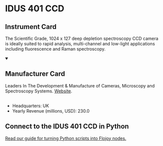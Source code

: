 
# IDUS 401 CCD

## Instrument Card

The Scientific Grade, 1024 x 127 deep depletion spectroscopy CCD camera is ideally suited to rapid analysis, multi-channel and low-light applications including fluorescence and Raman spectroscopy.

<details open>
<summary><h2>Manufacturer Card</h2></summary>
Leaders In The Development & Manufacture of Cameras, Microscopy and Spectroscopy Systems. <a href="https://andor.oxinst.com/">Website</a>.
<br></br>
<ul>
  <li>Headquarters: UK</li>
  <li>Yearly Revenue (millions, USD): 230.0</li>
</ul>
</details>

## Connect to the IDUS 401 CCD in Python

[Read our guide for turning Python scripts into Flojoy nodes.](https://docs.flojoy.ai/custom-nodes/creating-custom-node/)


